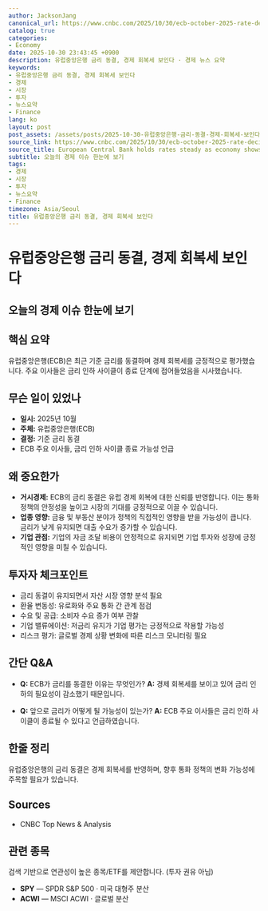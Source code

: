 ```yaml
---
author: JacksonJang
canonical_url: https://www.cnbc.com/2025/10/30/ecb-october-2025-rate-decision.html
catalog: true
categories:
- Economy
date: 2025-10-30 23:43:45 +0900
description: 유럽중앙은행 금리 동결, 경제 회복세 보인다 · 경제 뉴스 요약
keywords:
- 유럽중앙은행 금리 동결, 경제 회복세 보인다
- 경제
- 시장
- 투자
- 뉴스요약
- Finance
lang: ko
layout: post
post_assets: /assets/posts/2025-10-30-유럽중앙은행-금리-동결-경제-회복세-보인다
source_link: https://www.cnbc.com/2025/10/30/ecb-october-2025-rate-decision.html
source_title: European Central Bank holds rates steady as economy shows resilience
subtitle: 오늘의 경제 이슈 한눈에 보기
tags:
- 경제
- 시장
- 투자
- 뉴스요약
- Finance
timezone: Asia/Seoul
title: 유럽중앙은행 금리 동결, 경제 회복세 보인다
---
```


# 유럽중앙은행 금리 동결, 경제 회복세 보인다
## 오늘의 경제 이슈 한눈에 보기

## 핵심 요약
유럽중앙은행(ECB)은 최근 기준 금리를 동결하며 경제 회복세를 긍정적으로 평가했습니다. 주요 이사들은 금리 인하 사이클이 종료 단계에 접어들었음을 시사했습니다.

## 무슨 일이 있었나
- **일시:** 2025년 10월
- **주체:** 유럽중앙은행(ECB)
- **결정:** 기준 금리 동결
- ECB 주요 이사들, 금리 인하 사이클 종료 가능성 언급

## 왜 중요한가
- **거시경제:** ECB의 금리 동결은 유럽 경제 회복에 대한 신뢰를 반영합니다. 이는 통화정책의 안정성을 높이고 시장의 기대를 긍정적으로 이끌 수 있습니다.
- **업종 영향:** 금융 및 부동산 분야가 정책의 직접적인 영향을 받을 가능성이 큽니다. 금리가 낮게 유지되면 대출 수요가 증가할 수 있습니다.
- **기업 관점:** 기업의 자금 조달 비용이 안정적으로 유지되면 기업 투자와 성장에 긍정적인 영향을 미칠 수 있습니다.

## 투자자 체크포인트
- 금리 동결이 유지되면서 자산 시장 영향 분석 필요
- 환율 변동성: 유로화와 주요 통화 간 관계 점검
- 수요 및 공급: 소비자 수요 증가 여부 관찰
- 기업 밸류에이션: 저금리 유지가 기업 평가는 긍정적으로 작용할 가능성
- 리스크 평가: 글로벌 경제 상황 변화에 따른 리스크 모니터링 필요

## 간단 Q&A
- **Q:** ECB가 금리를 동결한 이유는 무엇인가?
  **A:** 경제 회복세를 보이고 있어 금리 인하의 필요성이 감소했기 때문입니다.
  
- **Q:** 앞으로 금리가 어떻게 될 가능성이 있는가?
  **A:** ECB 주요 이사들은 금리 인하 사이클이 종료될 수 있다고 언급하였습니다.

## 한줄 정리
유럽중앙은행의 금리 동결은 경제 회복세를 반영하며, 향후 통화 정책의 변화 가능성에 주목할 필요가 있습니다.

## Sources
- CNBC Top News & Analysis

## 관련 종목
검색 기반으로 연관성이 높은 종목/ETF를 제안합니다. (투자 권유 아님)
- **SPY** — SPDR S&P 500 · 미국 대형주 분산
- **ACWI** — MSCI ACWI · 글로벌 분산